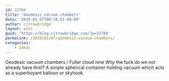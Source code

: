 ```yaml
---
id: 12704
title: 'Geodesic vacuum chambers'
date: '2019-01-07T00:16:51-08:00'
author: cjtrowbridge
layout: post
guid: 'https://blog.cjtrowbridge.com/?p=12704'
permalink: /2019/01/07/geodesic-vacuum-chambers/
categories:
    - Ideas
---
```


Geodesic vacuum chambers / Fuller cloud nine Why the fuck do we not already have this!? A simple spherical container holding vacuum which acts as a superboyant balloon or skyhook.